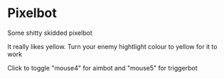 # Pixelbot
Some shitty skidded pixelbot

It really likes yellow. Turn your enemy hightlight colour to yellow for it to work

Click to toggle "mouse4" for aimbot and "mouse5" for triggerbot
